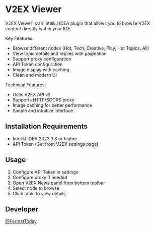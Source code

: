 # V2EX Viewer

<!-- Plugin description -->
V2EX Viewer is an IntelliJ IDEA plugin that allows you to browse V2EX content directly within your IDE. 

Key Features:
- Browse different nodes (Hot, Tech, Creative, Play, Hot Topics, All)
- View topic details and replies with pagination
- Support proxy configuration
- API Token configuration
- Image display with caching
- Clean and modern UI

Technical Features:
- Uses V2EX API v2
- Supports HTTP/SOCKS proxy
- Image caching for better performance
- Simple and intuitive interface
<!-- Plugin description end -->

## Installation Requirements
- IntelliJ IDEA 2023.3.8 or higher
- API Token (Get from V2EX settings page)

## Usage
1. Configure API Token in settings
2. Configure proxy if needed
3. Open V2EX News panel from bottom toolbar
4. Select node to browse
5. Click topic to view details

## Developer
[@FormatToday](https://github.com/formattoday)
